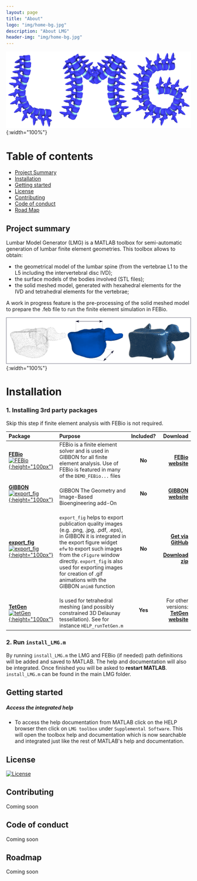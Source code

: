 ```yaml
---
layout: page
title: "About"
logo: "img/home-bg.jpg"
description: "About LMG"
header-img: "img/home-bg.jpg"
---
```


![LMG_logo](img/logos/logo.png){:width="100%"}

# Table of contents
- [Project Summary](#Summary)  
- [Installation](#Installation)  
- [Getting started](#Start)  
- [License](#License)  
- [Contributing](#Contributing)  
- [Code of conduct](#CodeOfConduct)  
- [Road Map](#RoadMap)  

## Project summary <a name="Summary"></a>
Lumbar Model Generator (LMG) is a MATLAB toolbox for semi-automatic generation of lumbar finite element geometries.
This toolbox allows to obtain:
- the geometrical model of the lumbar spine (from the vertebrae L1 to the L5 including the intervertebral disc IVD);
- the surface models of the bodies involved (STL files);
- the solid meshed model, generated with hexahedral elements for the IVD and tetrahedral elements for the vertebrae;

A work in progress feature is the pre-processing of the solid meshed model to prepare the .feb file to run the finite element simulation in FEBio.

![LMG overview](img/overview.png){:width="100%"}

# Installation <a name="Installation"></a>  
### 1. Installing 3rd party packages
Skip this step if finite element analysis with FEBio is not required.

| Package | Purpose | Included? | Download |
|:--|:--|:--:|--:|
|[__FEBio__](https://febio.org) <br/> [![FEBio](/img/logos/febioLogo.png){:height="100px"}](https://febio.org)|FEBio is a finite element solver and is used in GIBBON for all finite element analysis. Use of FEBio is featured in many of the `DEMO_FEBio...` files |__No__|[__FEBio website__](https://febio.org) |
|[__GIBBON__](https://gibboncode.org) <br/> [![export_fig](/img/logos/gibbonlogo.png){:height="100px"}](https://gibboncode.org)| <br/> GIBBON The Geometry and Image-Based Bioengineering add-On |__No__|[__GIBBON website__](https://gibboncode.org) |
|[__export_fig__](https://github.com/altmany/export_fig) <br/> [![export_fig](/img/logos/export_fig_logo.jpg){:height="100px"}](https://github.com/altmany/export_fig)| <br/> `export_fig` helps to export publication quality images (e.g. .png, .jpg, .pdf, .eps), in GIBBON it is integrated in the export figure widget `efw` to export such images from the `cFigure` window directly. `export_fig` is also used for exporting images for creation of .gif animations with the GIBBON `anim8` function |__No__|[__Get via GitHub__](https://github.com/altmany/export_fig) <br/> <br/> [__Download zip__](https://github.com/altmany/export_fig/archive/master.zip)|
|<br/> [__TetGen__]() <br/> [![tetGen](/img/logos/tetgenLogo.gif){:height="100px"}](https://wias-berlin.de/software/tetgen/)| <br/> Is used for tetrahedral meshing (and possibly constrained 3D Delaunay tessellation). See for instance `HELP_runTetGen.m`|__Yes__| For other versions: [__TetGen website__](https://wias-berlin.de/software/tetgen/)|

### 2. Run `install_LMG.m`
By running `install_LMG.m` the LMG and FEBio (if needed) path definitions will be added and saved to MATLAB. The help and documentation will also be integrated. Once finished you will be asked to __restart MATLAB__. `install_LMG.m` can be found in the main LMG folder.

## Getting started <a name="Start"></a>

##### Access the integrated help
* To access the help documentation from MATLAB click on the HELP browser then click on `LMG toolbox` under `Supplemental Software`. This will open the toolbox help and documentation which is now searchable and integrated just like the rest of MATLAB's help and documentation.  

## License <a name="License"></a>
[![License](https://img.shields.io/badge/License-BSD%203--Clause-green.svg)](https://github.com/CELavecchia/LMG/blob/master/LICENSE)

## Contributing <a name="Contributing"></a>
Coming soon

## Code of conduct <a name="CodeOfConduct"></a>
Coming soon

## Roadmap <a name="RoadMap"></a>
Coming soon
